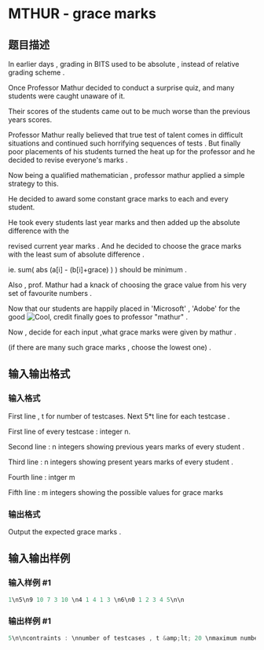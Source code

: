 # MTHUR - grace marks

## 题目描述

In earlier days , grading in BITS used to be absolute , instead of relative grading scheme .

Once Professor Mathur decided to conduct a surprise quiz, and many students were caught unaware of it.

Their scores of the students came out to be much worse than the previous years scores.

Professor Mathur really believed that true test of talent comes in difficult situations and continued such horrifying sequences of tests . But finally poor placements of his students turned the heat up for the professor and he decided to revise everyone's marks .

Now being a qualified mathematician , professor mathur applied a simple strategy to this.

He decided to award some constant grace marks to each and every student.

He took every students last year marks and then added up the absolute difference with the

revised current year marks . And he decided to choose the grace marks with the least sum of absolute difference .

ie. sum( abs (a\[i\] - (b\[i\]+grace) ) ) should be minimum .

Also , prof. Mathur had a knack of choosing the grace value from his very set of favourite numbers .

Now that our students are happily placed in 'Microsoft' , 'Adobe' for the good ![Cool](../../gfx/jscripts/tiny_mce/plugins/emotions/img/smiley-cool.gif "Cool"), credit finally goes to professor "mathur" .

Now , decide for each input ,what grace marks were given by mathur .

(if there are many such grace marks , choose the lowest one) .

## 输入输出格式

### 输入格式

First line , t for number of testcases. Next 5\*t line for each testcase .

First line of every testcase : integer n.

Second line : n integers showing previous years marks of every student .

Third line : n integers showing present years marks of every student .

Fourth line : intger m

Fifth line : m integers showing the possible values for grace marks

### 输出格式

Output the expected grace marks .

## 输入输出样例

### 输入样例 #1

```cpp
1\n5\n9 10 7 3 10 \n4 1 4 1 3 \n6\n0 1 2 3 4 5\n\n
```


### 输出样例 #1

```cpp
5\n\ncontraints : \nnumber of testcases , t &amp;lt; 20 \nmaximum number of students : n &amp;lt; 10000\n1 &amp;lt;= m,marks[i] &amp;lt;= 50000
```


